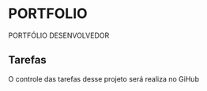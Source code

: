 # PORTFOLIO
PORTFÓLIO DESENVOLVEDOR


## Tarefas 

O controle das tarefas desse projeto será realiza no GiHub

